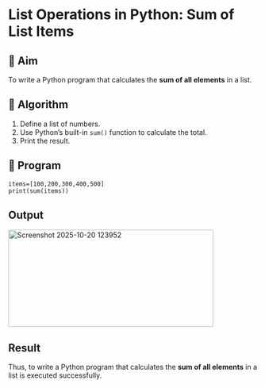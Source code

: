 # List Operations in Python: Sum of List Items

## 🎯 Aim
To write a Python program that calculates the **sum of all elements** in a list.

## 🧠 Algorithm
1. Define a list of numbers.
2. Use Python’s built-in `sum()` function to calculate the total.
3. Print the result.

## 🧾 Program
```
items=[100,200,300,400,500]
print(sum(items))
```
## Output
<img width="413" height="196" alt="Screenshot 2025-10-20 123952" src="https://github.com/user-attachments/assets/03402201-65a7-4b26-9d9f-c47efcd756ef" />

## Result
Thus, to write a Python program that calculates the **sum of all elements** in a list is executed successfully.

